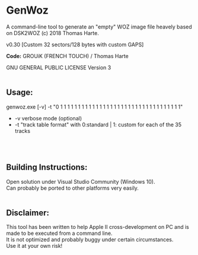 # GenWoz

A command-line tool to generate an "empty" WOZ image file heavely based on DSK2WOZ (c) 2018 Thomas Harte.

v0.30
[Custom 32 sectors/128 bytes with custom GAPS]

**Code:** GROUiK (FRENCH TOUCH) / Thomas Harte

GNU GENERAL PUBLIC LICENSE Version 3
<br/>
<br/>

## Usage:

genwoz.exe [-v] -t "0 1 1 1 1 1 1 1 1 1 1 1 1 1 1 1 1 1 1 1 1 1 1 1 1 1 1 1 1 1 1 1 1 1 1"

- -v verbose mode (optional)
- -t "track table format" with 0:standard | 1: custom for each of the 35 tracks
<br/>
<br/>

## Building Instructions:

Open solution under Visual Studio Community (Windows 10).  
Can probably be ported to other platforms very easily.
<br/>
<br/>
## Disclaimer:

This tool has been written to help Apple II cross-development on PC and is made to be executed from a command line.   
It is not optimized and probably buggy under certain circumstances.  
Use it at your own risk!